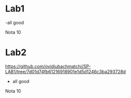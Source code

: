 # Lab1
-all good

Nota 10

# Lab2
https://github.com/ovidiubachmatchi/SP-LAB1/tree/7d01d74fb61216918901e1d5d1246c3ba293728d
- all good

Nota 10


